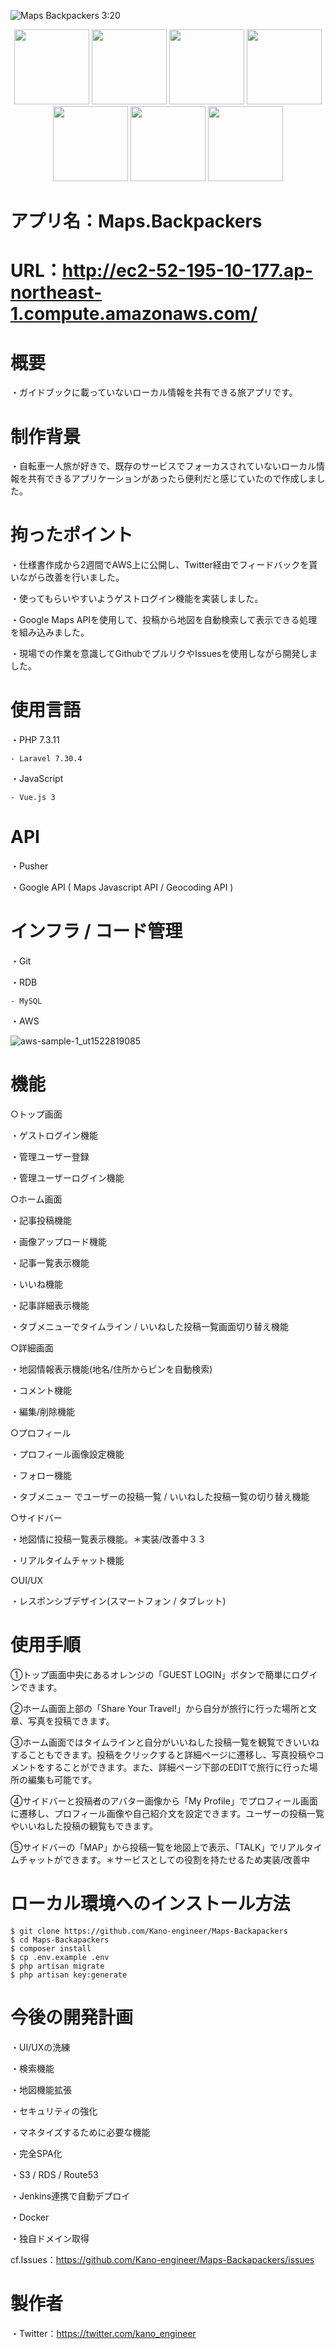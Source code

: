 ![Maps Backpackers 3:20](https://user-images.githubusercontent.com/71540533/111856298-0f88db80-896d-11eb-8c01-e854f965e4c5.gif)

<p align="center">
  <a href="https://laravel.com"><img src="https://user-images.githubusercontent.com/71540533/111902059-cd4fbf00-8a7e-11eb-851b-f2ffff37f3f1.png" height="120px;" /></a>
  <a href="https://vuejs.org/index.html"><img src="https://user-images.githubusercontent.com/71540533/111902057-cc1e9200-8a7e-11eb-8878-38ecf9b89daf.png" height="120px;" /></a>
  <a href="https://pusher.com/channels?campaignid=916184871&utm_source=adwords&utm_medium=cpc&utm_campaign=Brand_Pusher_Exact&utm_term=pusher%20api&utm_creative=264982473776&gclid=Cj0KCQjw3duCBhCAARIsAJeFyPVYHAebhDkuoH2xAOXBdB1fHou4JHfQ40-PsQGTVIo-Mi_2fYLcGcAaAnIJEALw_wcB"><img src="https://user-images.githubusercontent.com/71540533/111903081-d1321000-8a83-11eb-9406-97ff49477d6a.png" height="120px;" /></a>
  <a href="https://console.cloud.google.com/apis/library?hl=ja&pli=1&project=maps-301303&folder=&organizationId=&rif_reserveds"><img src="https://user-images.githubusercontent.com/71540533/111902297-37b52f00-8a80-11eb-88ec-b3c7d98ab01e.png" height="120px;" /></a>
  <a href="https://git-scm.com/"><img src="https://user-images.githubusercontent.com/71540533/111902546-5831b900-8a81-11eb-8bc5-648841923e35.png" height="120px;" /></a>
  <a href="https://www.mysql.com/"><img src="https://user-images.githubusercontent.com/71540533/111902721-20774100-8a82-11eb-9183-8c8c38012c75.png" height="120px;" /></a>
  <a href="https://aws.amazon.com/?nc1=h_ls"><img src="https://user-images.githubusercontent.com/71540533/111902063-cde85580-8a7e-11eb-8b8c-6b1f7e02c2e3.jpg" height="120px;" /></a>
</p>

# アプリ名：Maps.Backpackers

# URL：http://ec2-52-195-10-177.ap-northeast-1.compute.amazonaws.com/

# 概要

・ガイドブックに載っていないローカル情報を共有できる旅アプリです。

# 制作背景

・自転車一人旅が好きで、既存のサービスでフォーカスされていないローカル情報を共有できるアプリケーションがあったら便利だと感じていたので作成しました。

# 拘ったポイント

・仕様書作成から2週間でAWS上に公開し、Twitter経由でフィードバックを貰いながら改善を行いました。

・使ってもらいやすいようゲストログイン機能を実装しました。

・Google Maps APIを使用して、投稿から地図を自動検索して表示できる処理を組み込みました。

・現場での作業を意識してGithubでプルリクやIssuesを使用しながら開発しました。

# 使用言語

・PHP 7.3.11

    - Laravel 7.30.4

・JavaScript

    - Vue.js 3

# API 

・Pusher

・Google API ( Maps Javascript API / Geocoding API )


# インフラ / コード管理

・Git

・RDB

    - MySQL

・AWS

![aws-sample-1_ut1522819085](https://user-images.githubusercontent.com/71540533/109102044-579c5000-776b-11eb-9e0b-e3afb6f0e42e.png)

# 機能

○トップ画面

・ゲストログイン機能

・管理ユーザー登録

・管理ユーザーログイン機能

○ホーム画面

・記事投稿機能

・画像アップロード機能

・記事一覧表示機能 

・いいね機能

・記事詳細表示機能 

・タブメニューでタイムライン / いいねした投稿一覧画面切り替え機能

○詳細画面

・地図情報表示機能(地名/住所からピンを自動検索) 

・コメント機能

・編集/削除機能 

○プロフィール

・プロフィール画像設定機能

・フォロー機能

・タブメニュー でユーザーの投稿一覧 / いいねした投稿一覧の切り替え機能

○サイドバー

・地図情に投稿一覧表示機能。＊実装/改善中３３

・リアルタイムチャット機能

○UI/UX

・レスポンシブデザイン(スマートフォン / タブレット)

# 使用手順
①トップ画面中央にあるオレンジの「GUEST LOGIN」ボタンで簡単にログインできます。

②ホーム画面上部の「Share Your Travel!」から自分が旅行に行った場所と文章、写真を投稿できます。

③ホーム画面ではタイムラインと自分がいいねした投稿一覧を観覧できいいねすることもできます。投稿をクリックすると詳細ページに遷移し、写真投稿やコメントをすることができます。また、詳細ページ下部のEDITで旅行に行った場所の編集も可能です。

④サイドバーと投稿者のアバター画像から「My Profile」でプロフィール画面に遷移し、プロフィール画像や自己紹介文を設定できます。ユーザーの投稿一覧やいいねした投稿の観覧もできます。

⑤サイドバーの「MAP」から投稿一覧を地図上で表示、「TALK」でリアルタイムチャットができます。＊サービスとしての役割を持たせるため実装/改善中

# ローカル環境へのインストール方法

    $ git clone https://github.com/Kano-engineer/Maps-Backapackers
    $ cd Maps-Backapackers
    $ composer install
    $ cp .env.example .env
    $ php artisan migrate
    $ php artisan key:generate

# 今後の開発計画

・UI/UXの洗練

・検索機能

・地図機能拡張

・セキュリティの強化

・マネタイズするために必要な機能

・完全SPA化

・S3 / RDS / Route53

・Jenkins連携で自動デプロイ

・Docker

・独自ドメイン取得

cf.Issues：https://github.com/Kano-engineer/Maps-Backapackers/issues

# 製作者

・Twitter：https://twitter.com/kano_engineer
